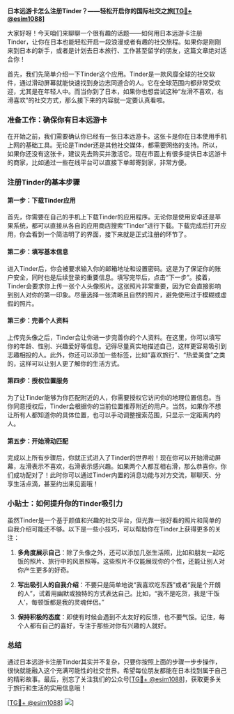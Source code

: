 **日本远游卡怎么注册Tinder？——轻松开启你的国际社交之旅[[TG💪+ @esim1088](https://t.me/s/esim1088)]**

大家好呀！今天咱们来聊聊一个很有趣的话题——如何用日本远游卡注册Tinder，让你在日本也能轻松开启一段浪漫或者有趣的社交旅程。如果你是刚刚来到日本的新手，或者是计划去日本旅行、工作甚至留学的朋友，这篇文章绝对适合你！

首先，我们先简单介绍一下Tinder这个应用。Tinder是一款风靡全球的社交软件，通过滑动屏幕就能快速找到身边志同道合的人。它在全球范围内都非常受欢迎，尤其是在年轻人中。而当你到了日本，如果你也想尝试这种“左滑不喜欢，右滑喜欢”的社交方式，那么接下来的内容就一定要认真看啦。

### 准备工作：确保你有日本远游卡

在开始之前，我们需要确认你已经有一张日本远游卡。这张卡是你在日本使用手机上网的基础工具。无论是Tinder还是其他社交媒体，都需要网络的支持。所以，如果你还没有这张卡，建议先去购买并激活它。现在市面上有很多提供日本远游卡的商家，比如通过一些在线平台可以直接下单邮寄到家，非常方便。

### 注册Tinder的基本步骤

#### 第一步：下载Tinder应用

首先，你需要在自己的手机上下载Tinder的应用程序。无论你是使用安卓还是苹果系统，都可以直接从各自的应用商店搜索“Tinder”进行下载。下载完成后打开应用，你会看到一个简洁明了的界面，接下来就是正式注册的环节了。

#### 第二步：填写基本信息

进入Tinder后，你会被要求输入你的邮箱地址和设置密码。这是为了保证你的账户安全，同时也是后续登录的重要信息。填写完毕后，点击“下一步”。接着，Tinder会要求你上传一张个人头像照片。这张照片非常重要，因为它会直接影响到别人对你的第一印象。尽量选择一张清晰且自然的照片，避免使用过于模糊或虚假的照片。

#### 第三步：完善个人资料

上传完头像之后，Tinder会让你进一步完善你的个人资料。在这里，你可以填写你的年龄、性别、兴趣爱好等信息。记得尽量真实地描述自己，这样更容易吸引到志趣相投的人。此外，你还可以添加一些标签，比如“喜欢旅行”、“热爱美食”之类的，这样可以让别人更了解你的生活方式。

#### 第四步：授权位置服务

为了让Tinder能够为你匹配附近的人，你需要授权它访问你的地理位置信息。当你同意授权后，Tinder会根据你的当前位置推荐附近的用户。当然，如果你不想让所有人都知道你的具体位置，也可以手动调整搜索范围，只显示一定距离内的人。

#### 第五步：开始滑动匹配

完成以上所有步骤后，你就正式进入了Tinder的世界啦！现在你可以开始滑动屏幕，左滑表示不喜欢，右滑表示感兴趣。如果两个人都互相右滑，那么恭喜你，你们成功配对了！此时你可以通过Tinder内置的消息功能与对方交流，聊聊天、分享生活点滴，甚至约出来见面哦！

### 小贴士：如何提升你的Tinder吸引力

虽然Tinder是一个基于颜值和兴趣的社交平台，但光靠一张好看的照片和简单的自我介绍可能还不够。以下是一些小技巧，可以帮助你在Tinder上获得更多的关注：

1. **多角度展示自己**：除了头像之外，还可以添加几张生活照，比如和朋友一起吃饭的照片、旅行中的风景照等。这些照片不仅能展现你的个性，还能让别人对你产生更多的好奇。
   
2. **写出吸引人的自我介绍**：不要只是简单地说“我喜欢吃东西”或者“我是个开朗的人”，试着用幽默或独特的方式表达自己。比如，“我不是吃货，我是‘干饭人’，每顿饭都是我的灵魂伴侣。”

3. **保持积极的态度**：即使有时候会遇到不太友好的反馈，也不要气馁。记住，每个人都有自己的喜好，专注于那些对你有兴趣的人就好。

### 总结

通过日本远游卡注册Tinder其实并不复杂，只要你按照上面的步骤一步步操作，很快就能融入这个充满可能性的社交世界。希望每位朋友都能在日本找到属于自己的精彩故事。最后，别忘了关注我们的公众号[[TG💪+ @esim1088](https://t.me/s/esim1088)]，获取更多关于旅行和生活的实用信息哦！

[[TG💪+ @esim1088](https://t.me/s/esim1088)] ![](https://i.postimg.cc/4NQfJmqS/Snipaste-2025-05-13-00-14-12.png)]
